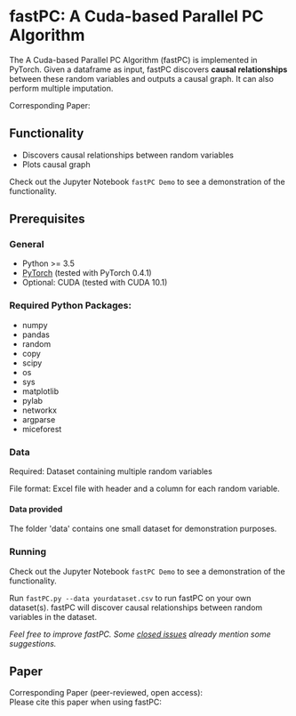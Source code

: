 # fastPC: A Cuda-based Parallel PC Algorithm

The A Cuda-based Parallel PC Algorithm (fastPC) is implemented in PyTorch. Given a dataframe as input, fastPC discovers **causal relationships** between these random variables and outputs a causal graph. It can also perform multiple imputation. 

Corresponding Paper:

## Functionality

* Discovers causal relationships between random variables
* Plots causal graph

Check out the Jupyter Notebook `fastPC Demo` to see a demonstration of the functionality. 
## Prerequisites

### General
* Python >= 3.5
* [PyTorch](https://pytorch.org/get-started/locally/) (tested with PyTorch 0.4.1)
* Optional: CUDA (tested with CUDA 10.1) 

### Required Python Packages:
* numpy
* pandas
* random
* copy
* scipy
* os
* sys
* matplotlib
* pylab
* networkx
* argparse
* miceforest

### Data
Required: Dataset containing multiple random variables

File format: 
Excel file with header and a column for each random variable. 

#### Data provided
The folder 'data' contains one small dataset for demonstration purposes.

### Running

Check out the Jupyter Notebook `fastPC Demo` to see a demonstration of the functionality. 

Run `fastPC.py --data yourdataset.csv` to run fastPC on your own dataset(s). fastPC will discover causal relationships between random variables in the dataset. 

_Feel free to improve fastPC. Some [closed issues](https://github.com/kzhang14/fastPC/issues) already mention some suggestions._  
 
## Paper

Corresponding Paper (peer-reviewed, open access):  
Please cite this paper when using fastPC:
